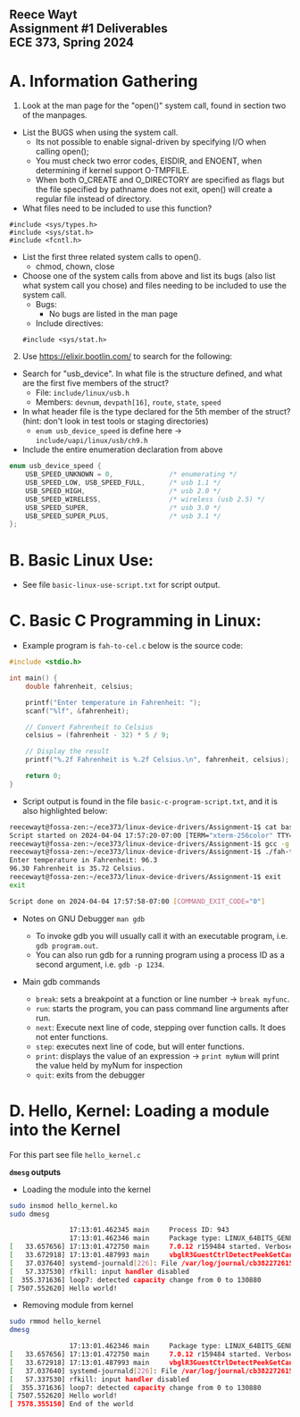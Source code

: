 **Reece Wayt <br>
Assignment #1 Deliverables <br>
ECE 373, Spring 2024** <br>
------

# A. Information Gathering

1. Look at the man page for the "open()" system call, found in section two of the manpages. <br>
- List the BUGS when using the system call.<br>
    + Its not possible to enable signal-driven by specifying I/O when calling open(); 
    + You must check two error codes, EISDIR, and ENOENT, when determining if kernel support O-TMPFILE.
    + When both O_CREATE and O_DIRECTORY are specified as flags but the file specified by pathname does not exit, open() will create a regular file instead of directory.
- What files need to be included to use this function? <br>
```
#include <sys/types.h>
#include <sys/stat.h>
#include <fcntl.h>
```
- List the first three related system calls to open(). <br>
    + chmod, chown, close
- Choose one of the system calls from above and list its bugs (also list what system call you
chose) and files needing to be included to use the system call.
    + Bugs: 
        * No bugs are listed in the man page
    + Include directives: 
    ```
    #include <sys/stat.h>
    ```
2. Use https://elixir.bootlin.com/ to search for the following:
- Search for "usb_device". In what file is the structure defined, and what are the first five
members of the struct?
    + File: `include/linux/usb.h`
    + Members: `devnum`, `devpath[16]`, `route`, `state`, `speed`
- In what header file is the type declared for the 5th member of the struct? (hint: don't look in
test tools or staging directories)
    + `enum usb_device_speed` is define here -> `include/uapi/linux/usb/ch9.h`
- Include the entire enumeration declaration from above
```C
enum usb_device_speed {
	USB_SPEED_UNKNOWN = 0,			    /* enumerating */
	USB_SPEED_LOW, USB_SPEED_FULL,		/* usb 1.1 */
	USB_SPEED_HIGH,				        /* usb 2.0 */
	USB_SPEED_WIRELESS,			        /* wireless (usb 2.5) */
	USB_SPEED_SUPER,			        /* usb 3.0 */
	USB_SPEED_SUPER_PLUS,			    /* usb 3.1 */
};
```

# B. Basic Linux Use:
- See file `basic-linux-use-script.txt` for script output.

# C. Basic C Programming in Linux: 
- Example program is `fah-to-cel.c` below is the source code: 
```C
#include <stdio.h>

int main() {
    double fahrenheit, celsius;

    printf("Enter temperature in Fahrenheit: ");
    scanf("%lf", &fahrenheit);

    // Convert Fahrenheit to Celsius
    celsius = (fahrenheit - 32) * 5 / 9;

    // Display the result
    printf("%.2f Fahrenheit is %.2f Celsius.\n", fahrenheit, celsius);

    return 0;
}
```

- Script output is found in the file `basic-c-program-script.txt`, and it is also highlighted below: 
```bash
reecewayt@fossa-zen:~/ece373/linux-device-drivers/Assignment-1$ cat basic-c-program-script.txt 
Script started on 2024-04-04 17:57:20-07:00 [TERM="xterm-256color" TTY="/dev/pts/3" COLUMNS="250" LINES="24"]
reecewayt@fossa-zen:~/ece373/linux-device-drivers/Assignment-1$ gcc -g -o fah-to-cel fah-to-cel.c
reecewayt@fossa-zen:~/ece373/linux-device-drivers/Assignment-1$ ./fah-to-cel
Enter temperature in Fahrenheit: 96.3
96.30 Fahrenheit is 35.72 Celsius.
reecewayt@fossa-zen:~/ece373/linux-device-drivers/Assignment-1$ exit
exit

Script done on 2024-04-04 17:57:58-07:00 [COMMAND_EXIT_CODE="0"]
```
- Notes on GNU Debugger `man gdb` <br>
    + To invoke gdb you will usually call it with an executable program, i.e. `gdb program.out`.<br>
    + You can also run gdb for a running program using a process ID as a second argument, i.e. `gdb -p 1234`.  

- Main gdb commands 

    + `break`: sets a breakpoint at a function or line number -> `break myfunc`.
    + `run`: starts the program, you can pass command line arguments after run. 
    + `next`: Execute next line of code, stepping over function calls. It does not enter functions. 
    + `step`: executes next line of code, but will enter functions. 
    + `print`: displays the value of an expression -> `print myNum` will print the value held by myNum for inspection
    + `quit`: exits from the debugger


# D. Hello, Kernel: Loading a module into the Kernel
For this part see file `hello_kernel.c`

**`dmesg` outputs**
- Loading the module into the kernel
```bash
sudo insmod hello_kernel.ko
sudo dmesg
```

```bash
               17:13:01.462345 main     Process ID: 943
               17:13:01.462346 main     Package type: LINUX_64BITS_GENERIC
[   33.657656] 17:13:01.472750 main     7.0.12 r159484 started. Verbose level = 0
[   33.672918] 17:13:01.487993 main     vbglR3GuestCtrlDetectPeekGetCancelSupport: Supported (#1)
[   37.037640] systemd-journald[226]: File /var/log/journal/cb382272615d4c5a967d3428d2b2e018/user-1000.journal corrupted or uncleanly shut down, renaming and replacing.
[   57.337530] rfkill: input handler disabled
[  355.371636] loop7: detected capacity change from 0 to 130880
[ 7507.552620] Hello world!
```

- Removing module from kernel
```bash
sudo rmmod hello_kernel
dmesg
```

```bash
               17:13:01.462346 main     Package type: LINUX_64BITS_GENERIC
[   33.657656] 17:13:01.472750 main     7.0.12 r159484 started. Verbose level = 0
[   33.672918] 17:13:01.487993 main     vbglR3GuestCtrlDetectPeekGetCancelSupport: Supported (#1)
[   37.037640] systemd-journald[226]: File /var/log/journal/cb382272615d4c5a967d3428d2b2e018/user-1000.journal corrupted or uncleanly shut down, renaming and replacing.
[   57.337530] rfkill: input handler disabled
[  355.371636] loop7: detected capacity change from 0 to 130880
[ 7507.552620] Hello world!
[ 7578.355150] End of the world
```

